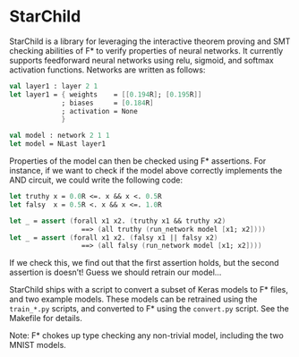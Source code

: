 # StarChild

StarChild is a library for leveraging the interactive theorem proving and SMT checking abilities of F* to verify properties of neural networks. It currently supports feedforward neural networks using relu, sigmoid, and softmax activation functions. Networks are written as follows:
```fsharp
val layer1 : layer 2 1
let layer1 = { weights    = [[0.194R]; [0.195R]]
             ; biases     = [0.184R]
             ; activation = None
             }

val model : network 2 1 1
let model = NLast layer1
```
Properties of the model can then be checked using F* assertions. For instance, if we want to check if the model above correctly implements the AND circuit, we could write the following code:
```fsharp
let truthy x = 0.0R <=. x && x <. 0.5R
let falsy  x = 0.5R <. x && x <=. 1.0R

let _ = assert (forall x1 x2. (truthy x1 && truthy x2)
                  ==> (all truthy (run_network model [x1; x2])))
let _ = assert (forall x1 x2. (falsy x1 || falsy x2)
                  ==> (all falsy (run_network model [x1; x2])))
```
If we check this, we find out that the first assertion holds, but the second assertion is doesn’t! Guess we should retrain our model…

StarChild ships with a script to convert a subset of Keras models to F* files, and two example models. These models can be retrained using the `train_*.py` scripts, and converted to F* using the `convert.py` script. See the Makefile for details.

Note: F* chokes up type checking any non-trivial model, including the two MNIST models.
